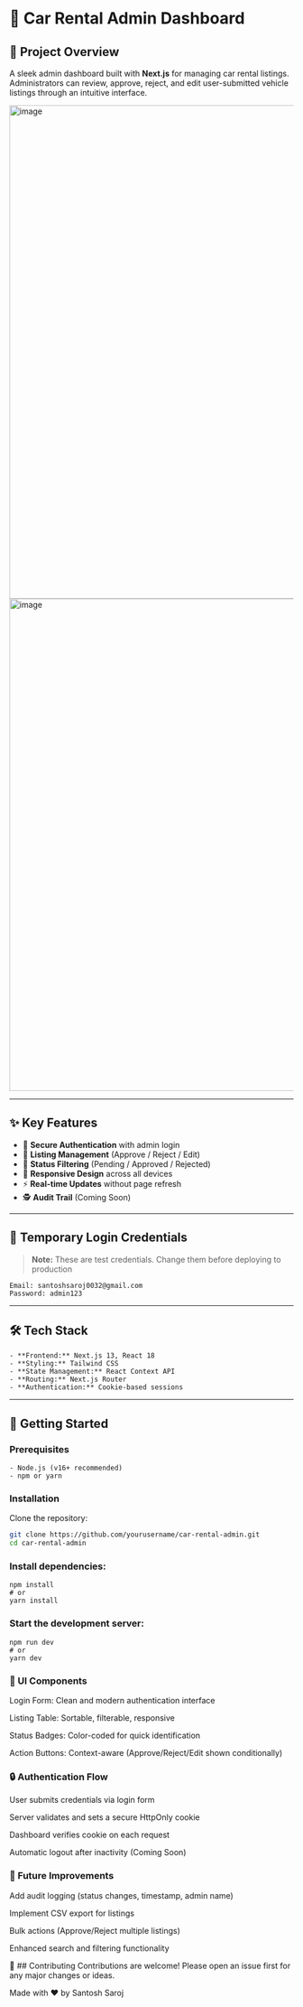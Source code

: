 # 🚗 Car Rental Admin Dashboard

## 🌟 Project Overview

A sleek admin dashboard built with **Next.js** for managing car rental listings. Administrators can review, approve, reject, and edit user-submitted vehicle listings through an intuitive interface.

 <img width="1919" height="874" alt="image" src="https://github.com/user-attachments/assets/38eb68f5-f902-4a6e-87ff-3250ebe7b621" />
<img width="1901" height="872" alt="image" src="https://github.com/user-attachments/assets/2a8f6651-9a85-4c0f-8959-a829f5b49feb" />

---

## ✨ Key Features

- 🔐 **Secure Authentication** with admin login  
- 📝 **Listing Management** (Approve / Reject / Edit)  
- 🧠 **Status Filtering** (Pending / Approved / Rejected)  
- 📱 **Responsive Design** across all devices  
- ⚡ **Real-time Updates** without page refresh  
- 🕵️ **Audit Trail** (Coming Soon)

---

## 🔧 Temporary Login Credentials

> **Note:** These are test credentials. Change them before deploying to production
 ```
Email: santoshsaroj0032@gmail.com
Password: admin123
 ```

     
---

## 🛠️ Tech Stack
```
- **Frontend:** Next.js 13, React 18  
- **Styling:** Tailwind CSS  
- **State Management:** React Context API  
- **Routing:** Next.js Router  
- **Authentication:** Cookie-based sessions  
```
---

## 🚀 Getting Started

### Prerequisites
```
- Node.js (v16+ recommended)  
- npm or yarn
```
### Installation

Clone the repository:

```bash
git clone https://github.com/yourusername/car-rental-admin.git
cd car-rental-admin
```

### Install dependencies:
``` 
npm install
# or
yarn install
```

### Start the development server:
```
npm run dev
# or
yarn dev
```


### 🌈 UI Components

Login Form: Clean and modern authentication interface

Listing Table: Sortable, filterable, responsive

Status Badges: Color-coded for quick identification

Action Buttons: Context-aware (Approve/Reject/Edit shown conditionally)



### 🔒 Authentication Flow
User submits credentials via login form

Server validates and sets a secure HttpOnly cookie

Dashboard verifies cookie on each request

Automatic logout after inactivity (Coming Soon)

### 🚀 Future Improvements
Add audit logging (status changes, timestamp, admin name)

Implement CSV export for listings

Bulk actions (Approve/Reject multiple listings)

Enhanced search and filtering functionality

🤝 ## Contributing
Contributions are welcome!
Please open an issue first for any major changes or ideas.

Made with ❤️ by Santosh Saroj
